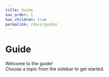 ```yaml
---
title: Guide
nav_order: 1
has_children: true
permalink: /docs/guide/
---
```

# Guide

Welcome to the guide!  
Choose a topic from the sidebar to get started.

